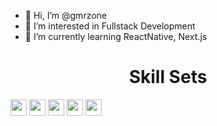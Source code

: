 - 👋 Hi, I’m @gmrzone
- 👀 I’m interested in Fullstack Development
- 🌱 I’m currently learning ReactNative, Next.js

<!---![corecare_screenshot](https://user-images.githubusercontent.com/65633542/113474634-e9ac0e00-9425-11eb-8410-b8d82f062f34.gif)--->
<!---
gmrzone/gmrzone is a ✨ special ✨ repository because its `README.md` (this file) appears on your GitHub profile.
You can click the Preview link to take a look at your changes.
- 💞️ I’m looking to collaborate on ... 
- 📫 How to reach me ...
--->
  <h1 align="center">Skill Sets</h1>
  <div style="color: white">
     <img height="26" src="https://img.shields.io/badge/HTML5-e34f26?logo=HTML5&logoColor=white&style=ShieldStyle" />
     <img height="26" src="https://img.shields.io/badge/CSS3-1572b6?logo=CSS3&logoColor=white&style=ShieldStyle" />
     <img height="26" src="https://img.shields.io/badge/Sass-CC6699?logo=SASS&logoColor=white&style=ShieldStyle" />
     <img height="26" src="https://img.shields.io/badge/Bootstrap-7952B3?logo=Bootstrap&logoColor=white&style=ShieldStyle" />
     <img height="26" src="https://img.shields.io/badge/Javascript-F7DF1E?logo=Javascript&logoColor=F7DF1E&style=ShieldStyle" />
  </div>

    
